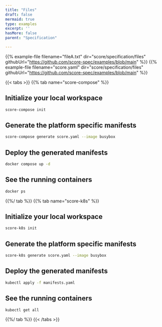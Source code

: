 ```yaml
---
title: "Files"
draft: false
mermaid: true
type: examples
excerpt: ''
hasMore: false
parent: "Specification"

---
```




{{% example-file filename="fileA.txt" dir="score/specification/files" githubUrl="https://github.com/score-spec/examples/blob/main" %}}
{{% example-file filename="score.yaml" dir="score/specification/files" githubUrl="https://github.com/score-spec/examples/blob/main" %}}

{{< tabs >}}
{{% tab name="score-compose" %}}
## Initialize your local workspace

```bash
score-compose init
```

## Generate the platform specific manifests

```bash
score-compose generate score.yaml --image busybox
```

## Deploy the generated manifests

```bash
docker compose up -d
```

## See the running containers

```bash
docker ps
```
{{%/ tab %}}
{{% tab name="score-k8s" %}}
## Initialize your local workspace

```bash
score-k8s init
```

## Generate the platform specific manifests

```bash
score-k8s generate score.yaml --image busybox
```

## Deploy the generated manifests

```bash
kubectl apply -f manifests.yaml
```

## See the running containers

```bash
kubectl get all
```
{{%/ tab %}}
{{< /tabs >}}
  
